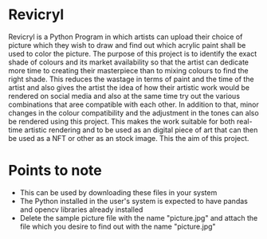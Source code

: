 # Revicryl
Revicryl is a Python Program in which artists can upload their choice of picture which they wish to draw and find out which acrylic paint shall be used to color the picture. The purpose of this project is to identify the exact shade of colours and its market availability so that the artist can dedicate more time to creating their masterpiece than to mixing colours to find the right shade. This reduces the wastage in terms of paint and the time of the artist and also gives the artist the idea of how their artistic work would be rendered on social media and also at the same time try out the various combinations that aree compatible with each other. In addition to that, minor changes in the colour compatibility and the adjustment in the tones can also be rendered using this project. This makes the work suitable for both real-time artistic rendering and to be used as an digital piece of art that can then be used as a NFT or other as an stock image. This the aim of this project.

# Points to note

* This can be used by downloading these files in your system
* The Python installed in the user's system is expected to have pandas and opencv libraries already installed
* Delete the sample picture file with the name "picture.jpg" and attach the file which you desire to find out with the name "picture.jpg"


